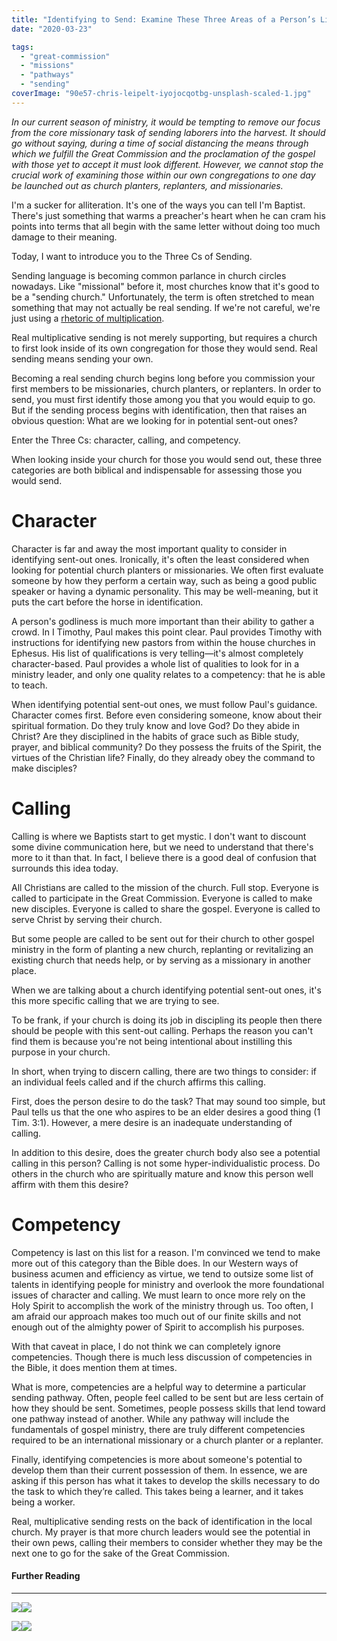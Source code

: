 ```yaml
---
title: "Identifying to Send: Examine These Three Areas of a Person’s Life"
date: "2020-03-23"

tags: 
  - "great-commission"
  - "missions"
  - "pathways"
  - "sending"
coverImage: "90e57-chris-leipelt-iyojocqotbg-unsplash-scaled-1.jpg"
---
```


_In our current season of ministry, it would be tempting to remove our focus from the core missionary task of sending laborers into the harvest. It should go without saying, during a time of social distancing the means through which we fulfill the Great Commission and the proclamation of the gospel with those yet to accept it must look different. However, we cannot stop the crucial work of examining those within our own congregations to one day be launched out as church planters, replanters, and missionaries._

I'm a sucker for alliteration. It's one of the ways you can tell I'm Baptist. There's just something that warms a preacher's heart when he can cram his points into terms that all begin with the same letter without doing too much damage to their meaning.

Today, I want to introduce you to the Three Cs of Sending.

Sending language is becoming common parlance in church circles nowadays. Like "missional" before it, most churches know that it's good to be a "sending church." Unfortunately, the term is often stretched to mean something that may not actually be real sending. If we're not careful, we're just using a [rhetoric of multiplication](https://blog.keelancook.com/2018/10/moving-past-the-rhetoric-of-multiplication.html).

Real multiplicative sending is not merely supporting, but requires a church to first look inside of its own congregation for those they would send. Real sending means sending your own.

Becoming a real sending church begins long before you commission your first members to be missionaries, church planters, or replanters. In order to send, you must first identify those among you that you would equip to go. But if the sending process begins with identification, then that raises an obvious question: What are we looking for in potential sent-out ones?

Enter the Three Cs: character, calling, and competency.

When looking inside your church for those you would send out, these three categories are both biblical and indispensable for assessing those you would send.

# Character

Character is far and away the most important quality to consider in identifying sent-out ones. Ironically, it's often the least considered when looking for potential church planters or missionaries. We often first evaluate someone by how they perform a certain way, such as being a good public speaker or having a dynamic personality. This may be well-meaning, but it puts the cart before the horse in identification.

A person's godliness is much more important than their ability to gather a crowd. In I Timothy, Paul makes this point clear. Paul provides Timothy with instructions for identifying new pastors from within the house churches in Ephesus. His list of qualifications is very telling—it's almost completely character-based. Paul provides a whole list of qualities to look for in a ministry leader, and only one quality relates to a competency: that he is able to teach.

When identifying potential sent-out ones, we must follow Paul's guidance. Character comes first. Before even considering someone, know about their spiritual formation. Do they truly know and love God? Do they abide in Christ? Are they disciplined in the habits of grace such as Bible study, prayer, and biblical community? Do they possess the fruits of the Spirit, the virtues of the Christian life? Finally, do they already obey the command to make disciples?

# Calling

Calling is where we Baptists start to get mystic. I don't want to discount some divine communication here, but we need to understand that there's more to it than that. In fact, I believe there is a good deal of confusion that surrounds this idea today.

All Christians are called to the mission of the church. Full stop. Everyone is called to participate in the Great Commission. Everyone is called to make new disciples. Everyone is called to share the gospel. Everyone is called to serve Christ by serving their church.

But some people are called to be sent out for their church to other gospel ministry in the form of planting a new church, replanting or revitalizing an existing church that needs help, or by serving as a missionary in another place.

When we are talking about a church identifying potential sent-out ones, it's this more specific calling that we are trying to see.

To be frank, if your church is doing its job in discipling its people then there should be people with this sent-out calling. Perhaps the reason you can't find them is because you're not being intentional about instilling this purpose in your church.

In short, when trying to discern calling, there are two things to consider: if an individual feels called and if the church affirms this calling.

First, does the person desire to do the task? That may sound too simple, but Paul tells us that the one who aspires to be an elder desires a good thing (1 Tim. 3:1). However, a mere desire is an inadequate understanding of calling. 

In addition to this desire, does the greater church body also see a potential calling in this person? Calling is not some hyper-individualistic process. Do others in the church who are spiritually mature and know this person well affirm with them this desire?

# Competency

Competency is last on this list for a reason. I'm convinced we tend to make more out of this category than the Bible does. In our Western ways of business acumen and efficiency as virtue, we tend to outsize some list of talents in identifying people for ministry and overlook the more foundational issues of character and calling. We must learn to once more rely on the Holy Spirit to accomplish the work of the ministry through us. Too often, I am afraid our approach makes too much out of our finite skills and not enough out of the almighty power of Spirit to accomplish his purposes.

With that caveat in place, I do not think we can completely ignore competencies. Though there is much less discussion of competencies in the Bible, it does mention them at times.

What is more, competencies are a helpful way to determine a particular sending pathway. Often, people feel called to be sent but are less certain of how they should be sent. Sometimes, people possess skills that lend toward one pathway instead of another. While any pathway will include the fundamentals of gospel ministry, there are truly different competencies required to be an international missionary or a church planter or a replanter.

Finally, identifying competencies is more about someone's potential to develop them than their current possession of them. In essence, we are asking if this person has what it takes to develop the skills necessary to do the task to which they’re called. This takes being a learner, and it takes being a worker.

Real, multiplicative sending rests on the back of identification in the local church. My prayer is that more church leaders would see the potential in their own pews, calling their members to consider whether they may be the next one to go for the sake of the Great Commission.

#### Further Reading

* * *

[![](//ws-na.amazon-adsystem.com/widgets/q?_encoding=UTF8&ASIN=B00PFCPQ3O&Format=_SL250_&ID=AsinImage&MarketPlace=US&ServiceVersion=20070822&WS=1&tag=keelancook-20&language=en_US)](https://www.amazon.com/Gaining-Losing-Belongs-Churches-Exponential-ebook/dp/B00PFCPQ3O/ref=as_li_ss_il?crid=2YVPS5D3TOGR2&dchild=1&keywords=gaining+by+losing&qid=1585180548&sprefix=Gaining+b,aps,193&sr=8-1&linkCode=li3&tag=keelancook-20&linkId=b2dead2ad65a8c51564bb9b9d9f9537d&language=en_US)![](https://ir-na.amazon-adsystem.com/e/ir?t=keelancook-20&language=en_US&l=li3&o=1&a=B00PFCPQ3O)

[![](//ws-na.amazon-adsystem.com/widgets/q?_encoding=UTF8&ASIN=B07LC6NJBX&Format=_SL250_&ID=AsinImage&MarketPlace=US&ServiceVersion=20070822&WS=1&tag=keelancook-20&language=en_US)](https://www.amazon.com/Sending-Church-Must-Leave-Building-ebook/dp/B07LC6NJBX/ref=as_li_ss_il?dchild=1&keywords=Sending+Church&qid=1585180247&sr=8-1&linkCode=li3&tag=keelancook-20&linkId=fa42c31c38102edd6ad6d6b332bccbe7&language=en_US)![](https://ir-na.amazon-adsystem.com/e/ir?t=keelancook-20&language=en_US&l=li3&o=1&a=B07LC6NJBX)
